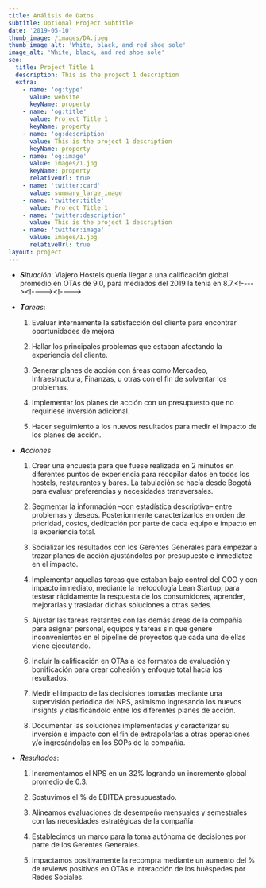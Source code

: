 ```yaml
---
title: Análisis de Datos
subtitle: Optional Project Subtitle
date: '2019-05-10'
thumb_image: /images/DA.jpeg
thumb_image_alt: 'White, black, and red shoe sole'
image_alt: 'White, black, and red shoe sole'
seo:
  title: Project Title 1
  description: This is the project 1 description
  extra:
    - name: 'og:type'
      value: website
      keyName: property
    - name: 'og:title'
      value: Project Title 1
      keyName: property
    - name: 'og:description'
      value: This is the project 1 description
      keyName: property
    - name: 'og:image'
      value: images/1.jpg
      keyName: property
      relativeUrl: true
    - name: 'twitter:card'
      value: summary_large_image
    - name: 'twitter:title'
      value: Project Title 1
    - name: 'twitter:description'
      value: This is the project 1 description
    - name: 'twitter:image'
      value: images/1.jpg
      relativeUrl: true
layout: project
---
```

*   ***S**ituación*: Viajero Hostels quería llegar a una calificación global promedio en OTAs de 9.0, para mediados del 2019 la tenía en 8.7.\<!---->\<!---->\<!---->

<!---->

*   ***T**areas*:

    1.  Evaluar internamente la satisfacción del cliente para encontrar oportunidades de mejora

    2.  Hallar los principales problemas que estaban afectando la experiencia del cliente.

    3.  Generar planes de acción con áreas como Mercadeo, Infraestructura, Finanzas, u otras con el fin de solventar los problemas.

    4.  Implementar los planes de acción con un presupuesto que no requiriese inversión adicional.

    5.  Hacer seguimiento a los nuevos resultados para medir el impacto de los planes de acción.

<!---->

*   ***A**cciones*

    1.  Crear una encuesta para que fuese realizada en 2 minutos en diferentes puntos de experiencia para recopilar datos en todos los hostels, restaurantes y bares. La tabulación se hacía desde Bogotá para evaluar preferencias y necesidades transversales.

    2.  Segmentar la información –con estadística descriptiva– entre problemas y deseos. Posteriormente caracterizarlos en orden de prioridad, costos, dedicación por parte de cada equipo e impacto en la experiencia total.

    3.  Socializar los resultados con los Gerentes Generales para empezar a trazar planes de acción ajustándolos por presupuesto e inmediatez en el impacto.

    4.  Implementar aquellas tareas que estaban bajo control del COO y con impacto inmediato, mediante la metodología Lean Startup, para testear rápidamente la respuesta de los consumidores, aprender, mejorarlas y trasladar dichas soluciones a otras sedes.

    5.  Ajustar las tareas restantes con las demás áreas de la compañía para asignar personal, equipos y tareas sin que genere inconvenientes en el pipeline de proyectos que cada una de ellas viene ejecutando.

    6.  Incluir la calificación en OTAs a los formatos de evaluación y bonificación para crear cohesión y enfoque total hacía los resultados.

    7.  Medir el impacto de las decisiones tomadas mediante una supervisión periódica del NPS, asimismo ingresando los nuevos insights y clasificándolo entre los diferentes planes de acción.

    8.  Documentar las soluciones implementadas y caracterizar su inversión e impacto con el fin de extrapolarlas a otras operaciones y/o ingresándolas en los SOPs de la compañía.

<!---->

*   ***R**esultados*:

    1.  Incrementamos el NPS en un 32% logrando un incremento global promedio de 0.3.

    2.  Sostuvimos el % de EBITDA presupuestado.

    3.  Alineamos evaluaciones de desempeño mensuales y semestrales con las necesidades estratégicas de la compañía

    4.  Establecimos un marco para la toma autónoma de decisiones por parte de los Gerentes Generales.

    5.  Impactamos positivamente la recompra mediante un aumento del % de reviews positivos en OTAs e interacción de los huéspedes por Redes Sociales.

